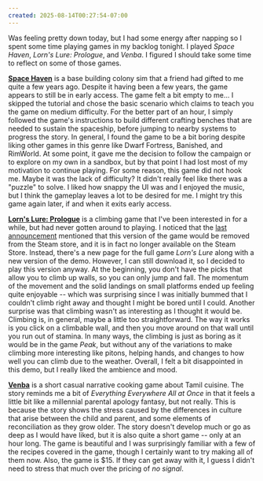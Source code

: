 ```yaml
---
created: 2025-08-14T00:27:54-07:00
---
```


Was feeling pretty down today, but I had some energy after napping so I spent some time playing games in my backlog tonight. I played *Space Haven*, *Lorn's Lure: Prologue*, and *Venba*. I figured I should take some time to reflect on some of those games.

**[Space Haven](https://store.steampowered.com/app/979110/Space_Haven/)** is a base building colony sim that a friend had gifted to me quite a few years ago. Despite it having been a few years, the game appears to still be in early access. The game felt a bit empty to me... I skipped the tutorial and chose the basic scenario which claims to teach you the game on medium difficulty. For the better part of an hour, I simply followed the game's instructions to build different crafting benches that are needed to sustain the spaceship, before jumping to nearby systems to progress the story. In general, I found the game to be a bit boring despite liking other games in this genre like Dwarf Fortress, Banished, and RimWorld. At some point, it gave me the decision to follow the campaign or to explore on my own in a sandbox, but by that point I had lost most of my motivation to continue playing. For some reason, this game did not hook me. Maybe it was the lack of difficulty? It didn't really feel like there was a "puzzle" to solve. I liked how snappy the UI was and I enjoyed the music, but I think the gameplay leaves a lot to be desired for me. I might try this game again later, if and when it exits early access.

**[Lorn's Lure: Prologue](https://store.steampowered.com/app/1890480/Lorns_Lure_Prologue/)** is a climbing game that I've been interested in for a while, but had never gotten around to playing. I noticed that the [last announcement](https://store.steampowered.com/news/app/1890480/view/4107917367736233558) mentioned that this version of the game would be removed from the Steam store, and it is in fact no longer available on the Steam Store. Instead, there's a new page for the full game *Lorn's Lure* along with a new version of the demo. However, I can still download it, so I decided to play this version anyway. At the beginning, you don't have the picks that allow you to climb up walls, so you can only jump and fall. The momentum of the movement and the solid landings on small platforms ended up feeling quite enjoyable -- which was surprising since I was initially bummed that I couldn't climb right away and thought I might be bored until I could. Another surprise was that climbing wasn't as interesting as I thought it would be. Climbing is, in general, maybe a little too straightforward. The way it works is you click on a climbable wall, and then you move around on that wall until you run out of stamina. In many ways, the climbing is just as boring as it would be in the game *Peak*, but without any of the variations to make climbing more interesting like pitons, helping hands, and changes to how well you can climb due to the weather. Overall, I felt a bit disappointed in this demo, but I really liked the ambience and mood.

**[Venba](https://store.steampowered.com/app/1491670/Venba/)** is a short casual narrative cooking game about Tamil cuisine. The story reminds me a bit of *Everything Everywhere All at Once* in that it feels a little bit like a millennial parental apology fantasy, but not really. This is because the story shows the stress caused by the differences in culture that arise between the child and parent, and some elements of reconciliation as they grow older. The story doesn't develop much or go as deep as I would have liked, but it is also quite a short game -- only at an hour long. The game is beautiful and I was surprisingly familiar with a few of the recipes covered in the game, though I certainly want to try making all of them now. Also, the game is $15. If they can get away with it, I guess I didn't need to stress that much over the pricing of *no signal*.
